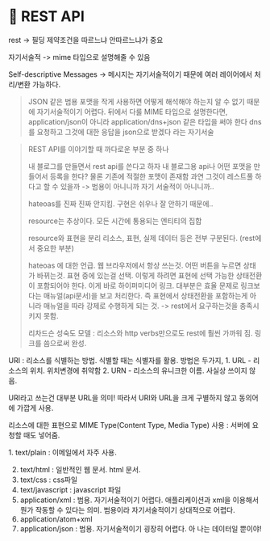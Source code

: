 # 🥑 REST API

rest -> 필딩 제약조건을 따르느냐 안따르느냐가 중요

자기서술적 -> mime 타입으로 설명해줄 수 있음

Self-descriptive Messages → 메시지는 자기서술적이기 때문에 여러 레이어에서 처리/변환 가능하다.

> JSON 같은 범용 포맷을 작게 사용하면 어떻게 해석해야 하는지 알 수 없기 때문에 자기서술적이기 어렵다. 뒤에서 다룰 MIME 타입으로 설명한다면, application/json이 아니라 application/dns+json 같은 타입을 써야 한다 dns를 요청하고 그것에 대한 응답을 json으로 받겠다 라는 자기서술

> REST API를 이야기할 때 까다로운 부분 중 하나
>
> 내 블로그를 만들면서  rest api를 쓴다고 하자 내 블로그용 api나 어떤 포맷을 만들어서 등록을 한다? 물론  기존에 적절한 포맷이 존재함  과연 그것이 레스트풀 하다고 할 수 있을까 -> 범용이 아니니까 자기 서술적이 아니니까..
>
> hateoas를 진짜 진짜 안지킴. 구현은 쉬우나 잘 안하기 때문에..&#x20;
>
> resource는 추상이다. 모든 시간에 통용되는 엔티티의 집합
>
> resource와 표현을 분리 리소스, 표현, 실제 데이터 등은 전부 구분된다. (rest에서 중요한 부분)
>
> hateoas 에 대한 언급. 웹 브라우저에서 항상 쓰는것. 어떤 버튼을 누르면 상태가 바뀌는것. 표현 중에 있는걸 선택. 이렇게 하려면 표현에 선택 가능한 상태전환이 포함되어야 한다. 이게 바로 하이퍼미디어 링크. 대부분은 효율 문제로 링크보다는 매뉴얼(api문서)을 보고 처리한다. 즉 표현에서 상태전환을 포함하는게 아니라 매뉴얼을 따라 강제로 수행하게 되는 것. -> rest에서 요구하는것을 충족시키지 못함.
>
> 리차드슨 성숙도 모델 : 리소스와 http verbs만으로도 rest에 훨씬 가까워 짐. 링크를 씀으로써 완성.

URI : 리소스를 식별하는 방법. 식별할 때는 식별자를 활용. 방법은 두가지, 1. URL - 리소스의 위치. 위치변경에 취약함 2. URN - 리소스의 유니크한 이름. 사실상 쓰이지 않음.&#x20;

URI라고 쓰는건 대부분 URL을 의미! 따라서 URI와 URL을 크게 구별하지 않고 동의어에 가깝게 사용.

리소스에 대한 표현으로 MIME Type(Content Type, Media Type) 사용 : 서버에 요청할 때도 넣어줌.

&#x20;1\. text/plain : 이메일에서 자주 사용.&#x20;

2. text/html : 일반적인 웹 문서. html 문서.
3. text/css : css파일
4. text/javascript : javascript 파일
5. application/xml : 범용. 자기서술적이기 어렵다. 애플리케이션과 xml을 이용해서 뭔가 작동할 수 있다는 의미. 범용이라 자기서술적이기 상대적으로 어렵다.
6. application/atom+xml&#x20;
7. application/json : 범용. 자기서술적이기 굉장히 어렵다. 아 나는 데이터일 뿐이야!
